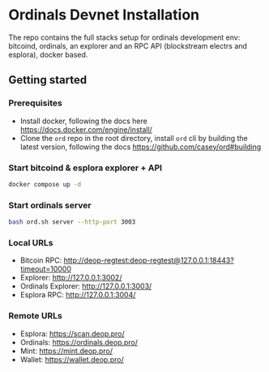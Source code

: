 # Ordinals Devnet Installation

The repo contains the full stacks setup for ordinals development env: bitcoind, ordinals, an explorer and an RPC API (blockstream electrs and esplora), docker based.

## Getting started

### Prerequisites

- Install docker, following the docs here https://docs.docker.com/engine/install/
- Clone the `ord` repo in the root directory, install `ord` cli by building the latest version, following the docs https://github.com/casey/ord#building

### Start bitcoind & esplora explorer + API

```bash
docker compose up -d
```

### Start ordinals server

```bash
bash ord.sh server --http-port 3003
```

### Local URLs

- Bitcoin RPC: [http://deop-regtest:deop-regtest@127.0.0.1:18443?timeout=10000](http://deop-regtest:deop-regtest@127.0.0.1:18443?timeout=10000)
- Explorer: http://127.0.0.1:3002/
- Ordinals Explorer: http://127.0.0.1:3003/
- Esplora RPC: http://127.0.0.1:3004/

### Remote URLs

- Esplora: https://scan.deop.pro/
- Ordinals: https://ordinals.deop.pro/
- Mint: https://mint.deop.pro/
- Wallet: https://wallet.deop.pro/

